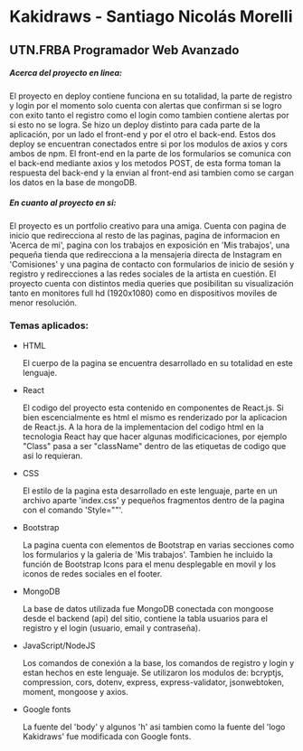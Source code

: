 # Kakidraws - Santiago Nicolás Morelli
## UTN.FRBA Programador Web Avanzado

##### Acerca del proyecto en linea:

  El proyecto en deploy contiene funciona en su totalidad, la parte de registro y login por el momento solo cuenta con 
alertas que confirman si se logro con exito tanto el registro como el login como tambien contiene alertas por si esto no 
se logra. Se hizo un deploy distinto para cada parte de la aplicación, por un lado el front-end y por el otro el back-end. 
Estos dos deploy se encuentran conectados entre si por los modulos de axios y cors ambos de npm. El front-end en la parte
de los formularios se comunica con el back-end mediante axios y los metodos POST, de esta forma toman la respuesta del 
back-end y la envian al front-end asi tambien como se cargan los datos en la base de mongoDB.

##### En cuanto al proyecto en si:

  El proyecto es un portfolio creativo para una amiga. Cuenta con pagina de inicio que redirecciona al resto de las
paginas, pagina de informacion en 'Acerca de mi', pagina con los trabajos en exposición en 'Mis trabajos', una pequeña
tienda que redirecciona a la mensajeria directa de Instagram en 'Comisiones' y una pagina de contacto con formularios de 
inicio de sesión y registro y redirecciones a las redes sociales de la artista en cuestión.
  El proyecto cuenta con distintos media queries que posibilitan su visualización tanto en monitores full hd (1920x1080)
como en dispositivos moviles de menor resolución.

### Temas aplicados:

- HTML
  
  El cuerpo de la pagina se encuentra desarrollado en su totalidad en este lenguaje.

- React

  El codigo del proyecto esta contenido en componentes de React.js. Si bien escencialmente es html el mismo es renderizado 
por la aplicacion de React.js. A la hora de la implementacion del codigo html en la tecnologia React hay que hacer algunas 
modificicaciones, por ejemplo "Class" pasa a ser "className" dentro de las etiquetas de codigo que asi lo requieran.

- CSS

  El estilo de la pagina esta desarrollado en este lenguaje, parte en un archivo aparte 'index.css' y pequeños fragmentos
dentro de la pagina con el comando 'Style=""'.

- Bootstrap

  La pagina cuenta con elementos de Bootstrap en varias secciones como los formularios y la galeria de 'Mis trabajos'.
Tambien he incluido la función de Bootstrap Icons para el menu desplegable en movil y los iconos de redes sociales en el footer.

- MongoDB

  La base de datos utilizada fue MongoDB conectada con mongoose desde el backend (api) del sitio, contiene la tabla usuarios para el
registro y el login (usuario, email y contraseña). 

- JavaScript/NodeJS

  Los comandos de conexión a la base, los comandos de registro y login y estan hechos en este lenguaje. Se utilizaron los 
modulos de: bcryptjs, compression, cors, dotenv, express, express-validator, jsonwebtoken, moment, mongoose y axios.
  
- Google fonts

  La fuente del 'body' y algunos 'h' asi tambien como la fuente del 'logo Kakidraws' fue modificada con Google fonts.
